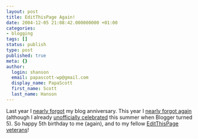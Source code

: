 ```yaml
---
layout: post
title: EditThisPage Again!
date: 2004-12-05 21:08:42.000000000 +01:00
categories:
- blogging
tags: []
status: publish
type: post
published: true
meta: {}
author:
  login: shanson
  email: papascott-wp@gmail.com
  display_name: PapaScott
  first_name: Scott
  last_name: Hanson
---
```

<p>Last year I <a href="/archives/2003/12/05/">nearly forgot</a> my blog anniversary. This year I <a href="/archives/1999/12/05/">nearly forgot again</a> (although I already <a href="/archives/2004/08/24/happy-birthday-to-me/">unofficially celebrated</a> this summer when Blogger turned 5). So happy 5th birthday to me (again), and to my fellow <a href="http://rpc.bloglines.com/blogroll?html=1&id=papascott&folder=etp%20vets">EditThisPage veterans</a>!</p>
